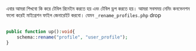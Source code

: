 এবার আমরা শিখবো কি করে টেবিল রিনেইম করতে হয় এবং টেবিল ড্রপ করতে হয়। আমরা সবসময় নেমিং কনভেনশন ফলো করেই মাইগ্রেশন ফাইল জেনারেইট করবো। যেমন `_rename_profiles.php` drop

```php

public function up():void{
    schema::rename("profile", "user_profile");
}
```
